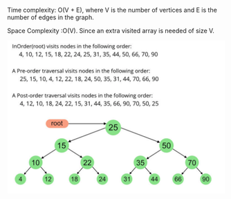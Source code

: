 Time complexity: O(V + E), where V is the number of vertices and E is the number of edges in the graph.

Space Complexity :O(V). 
Since an extra visited array is needed of size V.

![Picture](imgs/tree_traversal.png)

